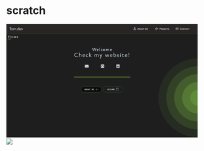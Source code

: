 # scratch
 <div class="flex justify-center" >
<img src="/src/home-large.png">
<img src="/src/home-mobile.png.png">
</div>